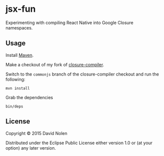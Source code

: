# jsx-fun

Experimenting with compiling React Native into Google Closure namespaces.

## Usage

Install [Maven](https://maven.apache.org).

Make a checkout of my fork of [closure-compiler](https://github.com/swannodette/closure-compiler).

Switch to the `commonjs` branch of the closure-compiler checkout 
and run the following:

```
mvn install
```

Grab the dependencies

```
bin/deps
```

## License

Copyright © 2015 David Nolen

Distributed under the Eclipse Public License either version 1.0 or (at
your option) any later version.
